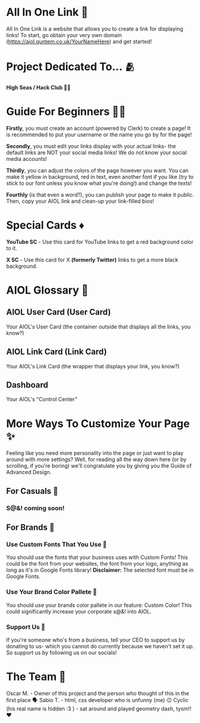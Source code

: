 # All In One Link 🔗
All In One Link is a website that allows you to create a link for displaying links! To start, go obtain your very own domain (https://aiol.quntem.co.uk/YourNameHere) and get started!

# Project Dedicated To... 🫂
**High Seas / Hack Club 🏴‍☠️**

# Guide For Beginners 🧑‍🦯
**Firstly**, you must create an account (powered by Clerk) to create a page! It is recommended to put your username or the name you go by for the page!

**Secondly**, you must edit your links display with your actual links- the default links are NOT your social media links! We do not know your social media accounts!

**Thirdly**, you can adjust the colors of the page however you want. You can make it yellow in background, red in text, even another font if you like (try to stick to our font unless you know what you're doing!) and change the texts!

**Fourthly** (is that even a word?), you can publish your page to make it public. Then, copy your AIOL link and clean-up your link-filled bios!

# Special Cards ♦️
**YouTube SC** - Use this card for YouTube links to get a red background color to it.

**X SC** - Use this card for X __(formerly Twitter)__ links to get a more black background.

# AIOL Glossary 📖
## AIOL User Card (User Card)
Your AIOL's User Card (the container outside that displays all the links, you know?)

## AIOL Link Card (Link Card)
Your AIOL's Link Card (the wrapper that displays your link, you know?)

## Dashboard
Your AIOL's "Control Center"

# More Ways To Customize Your Page ✨
Feeling like you need more personality into the page or just want to play around with more settings? Well, for reading all the way down here (or by scrolling, if you're boring) we'll congratulate you by giving you the Guide of Advanced Design.

## For Casuals 🥶
### S@&! coming soon!

## For Brands 🛬
### Use Custom Fonts That You Use 💬
You should use the fonts that your business uses with Custom Fonts! This could be the font from your websites, the font from your logo, anything as long as it's in Google Fonts library! **Disclaimer:** The selected font must be in Google Fonts.

### Use Your Brand Color Pallete 🎨
You should use your brands color pallete in our feature: Custom Color! This could significantly increase your corporate s@&! into AIOL.

### Support Us 🗿
If you're someone who's from a business, tell your CEO to support us by donating to us- which you cannot do currently because we haven't set it up. So support us by following us on our socials!

# The Team 👏
Oscar M. - Owner of this project and the person who thought of this in the first place 🗣️
Sabio T. - html, css developer who is unfunny (me) 😐
Cyclic (his real name is hidden :3 ) - sat around and played geometry dash, tysm!! ❤️